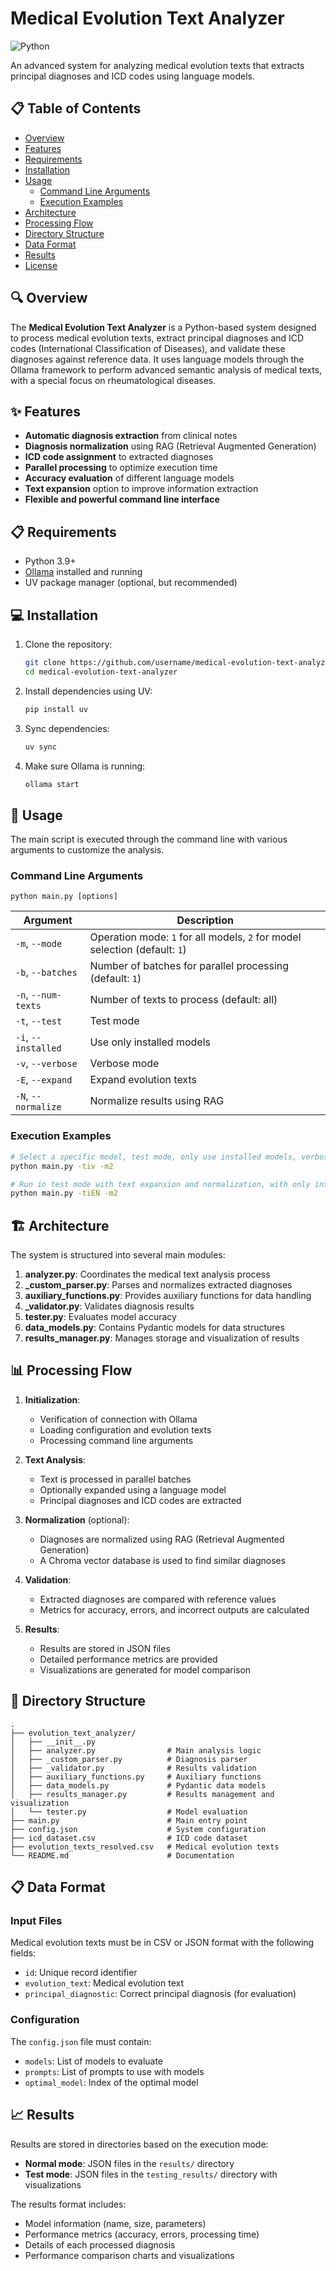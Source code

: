 # Medical Evolution Text Analyzer

![Python](https://img.shields.io/badge/Python-3.9%2B-brightgreen)

An advanced system for analyzing medical evolution texts that extracts principal diagnoses and ICD codes using language models.

## 📋 Table of Contents

- [Overview](#overview)
- [Features](#features)
- [Requirements](#requirements)
- [Installation](#installation)
- [Usage](#usage)
  - [Command Line Arguments](#command-line-arguments)
  - [Execution Examples](#execution-examples)
- [Architecture](#architecture)
- [Processing Flow](#processing-flow)
- [Directory Structure](#directory-structure)
- [Data Format](#data-format)
- [Results](#results)
- [License](#license)

## 🔍 Overview

The **Medical Evolution Text Analyzer** is a Python-based system designed to process medical evolution texts, extract principal diagnoses and ICD codes (International Classification of Diseases), and validate these diagnoses against reference data. It uses language models through the Ollama framework to perform advanced semantic analysis of medical texts, with a special focus on rheumatological diseases.

## ✨ Features

- **Automatic diagnosis extraction** from clinical notes
- **Diagnosis normalization** using RAG (Retrieval Augmented Generation)
- **ICD code assignment** to extracted diagnoses
- **Parallel processing** to optimize execution time
- **Accuracy evaluation** of different language models
- **Text expansion** option to improve information extraction
- **Flexible and powerful command line interface**

## 📋 Requirements

- Python 3.9+
- [Ollama](https://ollama.ai/) installed and running
- UV package manager (optional, but recommended)

## 💻 Installation

1. Clone the repository:
   ```bash
   git clone https://github.com/username/medical-evolution-text-analyzer.git
   cd medical-evolution-text-analyzer
   ```

2. Install dependencies using UV:
   ```bash
   pip install uv
   ```
   
3. Sync dependencies:
   ```bash
   uv sync
   ```

3. Make sure Ollama is running:
   ```bash
   ollama start
   ```

## 🚀 Usage

The main script is executed through the command line with various arguments to customize the analysis.

### Command Line Arguments

```
python main.py [options]
```

| Argument | Description |
|-----------|-------------|
| `-m`, `--mode` | Operation mode: `1` for all models, `2` for model selection (default: `1`) |
| `-b`, `--batches` | Number of batches for parallel processing (default: `1`) |
| `-n`, `--num-texts` | Number of texts to process (default: all) |
| `-t`, `--test` | Test mode |
| `-i`, `--installed` | Use only installed models |
| `-v`, `--verbose` | Verbose mode |
| `-E`, `--expand` | Expand evolution texts |
| `-N`, `--normalize` | Normalize results using RAG |

### Execution Examples

```bash
# Select a specific model, test mode, only use installed models, verbose mode
python main.py -tiv -m2

# Run in test mode with text expansion and normalization, with only installed models
python main.py -tiEN -m2
```

## 🏗️ Architecture

The system is structured into several main modules:

1. **analyzer.py**: Coordinates the medical text analysis process
2. **_custom_parser.py**: Parses and normalizes extracted diagnoses
3. **auxiliary_functions.py**: Provides auxiliary functions for data handling
4. **_validator.py**: Validates diagnosis results
5. **tester.py**: Evaluates model accuracy
6. **data_models.py**: Contains Pydantic models for data structures
7. **results_manager.py**: Manages storage and visualization of results

## 📊 Processing Flow

1. **Initialization**:
   - Verification of connection with Ollama
   - Loading configuration and evolution texts
   - Processing command line arguments

2. **Text Analysis**:
   - Text is processed in parallel batches
   - Optionally expanded using a language model
   - Principal diagnoses and ICD codes are extracted

3. **Normalization** (optional):
   - Diagnoses are normalized using RAG (Retrieval Augmented Generation)
   - A Chroma vector database is used to find similar diagnoses

4. **Validation**:
   - Extracted diagnoses are compared with reference values
   - Metrics for accuracy, errors, and incorrect outputs are calculated

5. **Results**:
   - Results are stored in JSON files
   - Detailed performance metrics are provided
   - Visualizations are generated for model comparison

## 📁 Directory Structure

```
.
├── evolution_text_analyzer/
│   ├── __init__.py
│   ├── analyzer.py                # Main analysis logic
│   ├── _custom_parser.py          # Diagnosis parser
│   ├── _validator.py              # Results validation
│   ├── auxiliary_functions.py     # Auxiliary functions
│   ├── data_models.py             # Pydantic data models
│   ├── results_manager.py         # Results management and visualization
│   └── tester.py                  # Model evaluation
├── main.py                        # Main entry point
├── config.json                    # System configuration
├── icd_dataset.csv                # ICD code dataset
├── evolution_texts_resolved.csv   # Medical evolution texts
└── README.md                      # Documentation
```

## 📋 Data Format

### Input Files

Medical evolution texts must be in CSV or JSON format with the following fields:

- `id`: Unique record identifier
- `evolution_text`: Medical evolution text
- `principal_diagnostic`: Correct principal diagnosis (for evaluation)

### Configuration

The `config.json` file must contain:

- `models`: List of models to evaluate
- `prompts`: List of prompts to use with models
- `optimal_model`: Index of the optimal model

## 📈 Results

Results are stored in directories based on the execution mode:

- **Normal mode**: JSON files in the `results/` directory
- **Test mode**: JSON files in the `testing_results/` directory with visualizations

The results format includes:

- Model information (name, size, parameters)
- Performance metrics (accuracy, errors, processing time)
- Details of each processed diagnosis
- Performance comparison charts and visualizations